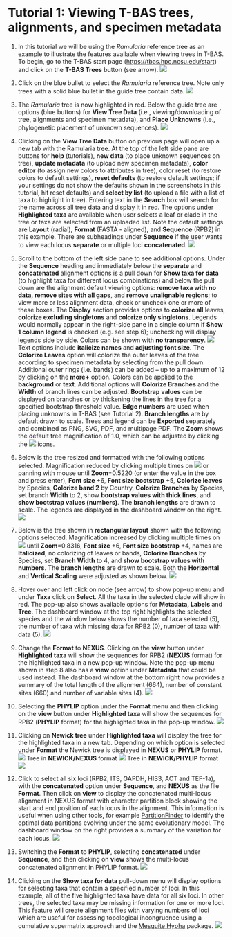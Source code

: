 # Tutorial 1: Viewing T-BAS trees, alignments, and specimen metadata
1. In this tutorial we will be using the *Ramularia* reference tree as an example to illustrate the features available when viewing trees in T-BAS. To begin, go to the T-BAS start page (https://tbas.hpc.ncsu.edu/start) and click on the **T-BAS Trees** button (see arrow).
![](images/tbas-tutorial1/Tutorial1.1.png)

2. Click on the blue bullet to select the *Ramularia* reference tree.  Note only trees with a solid blue bullet in the guide tree contain data.
![](images/tbas-tutorial1/Tutorial1.2.png)

3. The *Ramularia* tree is now highlighted in red.  Below the guide tree are options (blue buttons) for **View Tree Data** (i.e., viewing/downloading of tree, alignments and specimen metadata), and **Place Unknowns** (i.e., phylogenetic placement of unknown sequences).
![](images/tbas-tutorial1/Tutorial1.3.png)

4. Clicking on the **View Tree Data** button on previous page will open up a new tab with the Ramularia tree. At the top of the left side pane are buttons for **help** (tutorials), **new data** (to place unknown sequences on tree), **update metadata** (to upload new specimen metadata), **color editor** (to assign new colors to attributes in tree), color reset (to restore colors to default settings), **reset defaults** (to restore default settings; if your settings do not show the defaults shown in the screenshots in this tutorial, hit reset defaults) and **select by list** (to upload a file with a list of taxa to highlight in tree). Entering text in the **Search** box will search for the name across all tree data and display it in red.  The options under **Highlighted taxa** are available when user selects a leaf or clade in the tree or taxa are selected from an uploaded list.  Note the default settings are **Layout** (radial), **Format** (FASTA - aligned), and **Sequence** (RPB2) in this example.  There are subheadings under **Sequence** if the user wants to view each locus **separate** or multiple loci **concatenated**.
![](images/tbas-tutorial1/Tutorial1.4.png)


5. Scroll to the bottom of the left side pane to see additional options. Under the **Sequence** heading and immediately below the **separate** and **concatenated** alignment options is a pull down for **Show taxa for data** (to highlight taxa for different locus combinations) and below the pull down are the alignment default viewing options: **remove taxa with no data, remove sites with all gaps**, and **remove unalignable regions**; to view more or less alignment data, check or uncheck one or more of these boxes. The **Display** section provides options to **colorize all** leaves, **colorize excluding singletons** and **colorize only singletons**. Legends would normally appear in the right-side pane in a single column if **Show 1 column legend** is checked (e.g. see step 6); unchecking will display legends side by side. Colors can be shown with **no transparency**.
![](images/tbas-tutorial1/Tutorial1.5.png)
Text options include **italicize names** and **adjusting font size**. The **Colorize Leaves** option will colorize the outer leaves of the tree according to specimen metadata by selecting from the pull down.  Additional outer rings (i.e. bands) can be added – up to a maximum of 12 by clicking on the **more+** option. Colors can be applied to the **background** or **text**. Additional options will **Colorize Branches** and the **Width** of branch lines can be adjusted. **Bootstrap values** can be displayed on branches or by thickening the lines in the tree for a specified bootstrap threshold value. **Edge numbers** are used when placing unknowns in T-BAS (see Tutorial 2). **Branch lengths** are by default drawn to scale. Trees and legend can be **Exported** separately and combined as PNG, SVG, PDF, and multipage PDF. The **Zoom** shows the default tree magnification of 1.0, which can be adjusted by clicking the ![](images/tbas-tutorial1/magnifier.jpg) icons.

6. Below is the tree resized and formatted with the following options selected. Magnification reduced by clicking multiple times on ![](images/tbas-tutorial1/magnifier_minus.jpg) or panning with mouse until **Zoom**=0.5220 (or enter the value in the box and press enter), **Font size** +6, **Font size bootstrap** +5, **Colorize leaves** by Species, **Colorize band 2** by Country, **Colorize Branches** by Species, set branch **Width** to 2, show **bootstrap values with thick lines**, and **show bootstrap values (numbers)**. The **branch lengths** are drawn to scale. The legends are displayed in the dashboard window on the right.
![](images/tbas-tutorial1/Tutorial1.6.png)

7. Below is the tree shown in **rectangular layout** shown with the following options selected. Magnification increased by clicking multiple times on  ![](images/tbas-tutorial1/magnifier_plus.jpg) until **Zoom**=0.8316, **Font size** +6, **Font size bootstrap** +4, names are **Italicized**, no colorizing of leaves or bands, **Colorize Branches** by Species, set **Branch Width** to 4, and **show bootstrap values with numbers**. The **branch lengths** are drawn to scale.  Both the **Horizontal** and **Vertical Scaling** were adjusted as shown below.
![](images/tbas-tutorial1/Tutorial1.7.png)

8. Hover over and left click on node (see arrow) to show pop-up menu and under **Taxa** click on **Select**.  All the taxa in the selected clade will show in red. The pop-up also shows available options for **Metadata, Labels** and **Tree**. The dashboard window at the top right highlights the selected species and the window below shows the number of taxa selected (5), the number of taxa with missing data for RPB2 (0), number of taxa with data (5).
![](images/tbas-tutorial1/Tutorial1.8.png)

9. Change the **Format** to **NEXUS**. Clicking on the **view** button under **Highlighted taxa** will show the sequences for RPB2 (**NEXUS** format) for the highlighted taxa in a new pop-up window. Note the pop-up menu shown in step 8 also has a **view** option under **Metadata** that could be used instead. The dashboard window at the bottom right now provides a summary of the total length of the alignment (664), number of constant sites (660) and number of variable sites (4).
![](images/tbas-tutorial1/Tutorial1.9.png)

10. Selecting the **PHYLIP** option under the **Format** menu and then clicking on the **view** button under **Highlighted taxa** will show the sequences for RPB2 (**PHYLIP** format) for the highlighted taxa in the pop-up window.
![](images/tbas-tutorial1/Tutorial1.10.png)

11. Clicking on **Newick tree** under **Highlighted taxa** will display the tree for the highlighted taxa in a new tab.  Depending on which option is selected under **Format** the Newick tree is displayed in **NEXUS** or **PHYLIP** format.
![](images/tbas-tutorial1/Tutorial1.11.1png)
Tree in **NEWICK/NEXUS** format
![](images/tbas-tutorial1/Tutorial1.11.2.png)
Tree in **NEWICK/PHYLIP** format
![](images/tbas-tutorial1/Tutorial1.11.3.png)

12. Click to select all six loci (RPB2, ITS, GAPDH, HIS3, ACT and TEF-1a), with the **concatenated** option under **Sequence**, and **NEXUS** as the file **Format**. Then click on **view** to display the concatenated multi-locus alignment in NEXUS format with character partition block showing the start and end position of each locus in the alignment. This information is useful when using other tools, for example [PartitionFinder](http://www.robertlanfear.com/partitionfinder/) to identify the optimal data partitions evolving under the same evolutionary model. The dashboard window on the right provides a summary of the variation for each locus.
![](images/tbas-tutorial1/Tutorial1.12.png)

13. Switching the **Format** to **PHYLIP**, selecting **concatenated** under **Sequence**, and then clicking on **view** shows the multi-locus concatenated alignment in PHYLIP format.
![](images/tbas-tutorial1/Tutorial1.13.png)

14. Clicking on the **Show taxa for data** pull-down menu will display options for selecting taxa that contain a specified number of loci.  In this example, all of the five highlighted taxa have data for all six loci.  In other trees, the selected taxa may be missing information for one or more loci. This feature will create alignment files with varying numbers of loci which are useful for assessing topological incongruence using a cumulative supermatrix approach and the [Mesquite Hypha](http://mesquiteproject.org/packages/hypha/manual/index.html) package.
![](images/tbas-tutorial1/Tutorial1.14.png)
